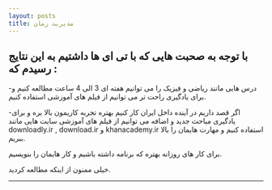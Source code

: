 ```yaml
---
layout: posts
title: مدیریت زمان
---
```


## با توجه به صحبت هایی که با تی ای ها داشتیم به این نتایج رسیدم که :
-درس هایی مانند ریاضی و فیزیک را می توانیم هفته ای 3 الی 4 ساعت مطالعه کنیم و برای یادگیری راحت تر می توانیم از  فیلم های آموزشی استفاده کنیم.

-اگر قصد داریم در آینده داخل ایران کار کنیم بهتره تجربه کاریمون بالا بره و برای یادگیری مباحث جدید و اضافه می توانیم از فیلم های آموزشی سایت هایی مانند downloadly.ir , download.ir و khanacademy.ir استفاده کنیم و مهارت هایمان را بالا ببریم.


برای کار های روزانه بهتره که برنامه داشته باشیم و کار هایمان را بنویسیم.


خیلی ممنون از اینکه مطالعه کردید.

---
